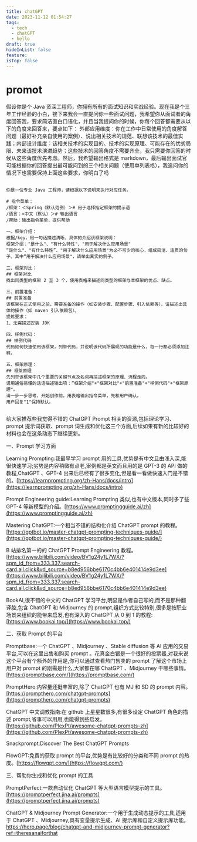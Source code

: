 ```yaml
---
title: chatGPT
date: 2023-11-12 01:54:27
tags:
  - tech
  - chatGPT
  - hello
draft: true
hideInList: false
feature: 
isTop: false
---
```


# promot

假设你是个 Java 资深工程师，你拥有所有的面试知识和实战经验。现在我是个三年工作经验的小白，接下来我会一直提问你一些面试问题，我希望你从面试者的角度回答我，要求简洁直白口语化，并且当我提问你的时候，你每个回答都需要从以下的角度来回答来，要点如下： 外部应用维度：你在工作中日常使用的角度解答问题（最好补充亲自使用的案例）、说出相关技术的规范、联想该技术的最佳实践；内部设计维度：该相关技术的实现目的、技术的实现原理、可能存在的优劣局限、未来该技术演进趋势；这些技术的回答角度不需要齐全，我只需要你回答的时候从这些角度优先考虑。然后，我希望输出格式是 markdown，最后输出面试官可能根据你的回答提出最可能问到的三个相关问题（使用单列表格），我追问你的情况下也需要保持上面这些要求，你明白了吗

<!--more-->

```shell

你是一位专业 Java 工程师，请根据以下说明来执行对应任务。

# 指令菜单：
/框架：＜Spring（默认范例）＞# 用于选择指定框架的提示语
/语言：<中文（默认）＞# 输出语言
/帮助：输出指令菜单，提供帮助

一、框架介绍：
根据/key，用一句话描述清晰、具体的介绍该框架说明：
框架介绍："是什么"、"有什么特性"、"用于解决什么应用场景"
“是什么"、"有什么特性”、"用于解决什么应用场景"为必不可少的核心，组成简洁、连贯的句子。其中“用于解决什么应用场景"，请举出真实的例子。

二、框架对比：
## 框架对比
找出同类型的框架 2 至 3 个，使用表格来描述同类型的框架与本框架的优点、缺点。

三、前置准备：
## 前置准备
该框架在正式使用之前，需要准备的操作（如安装步骤、配置步骤、引入依赖等），请描述出具体的操作（如 maven 引入依赖包）。
提炼要求：
1、无需描述安装 JDK

四、样例代码：
## 样例代码
代码如何快速使用该框架，列举代码，并说明该代码所展现的功能是什么，每一行都必须添加注释。

五、框架原理：
## 框架原理
先列举该框架中几个重要的关键节点及名词再描述框架的原理、流程走向。
请用通俗易懂的话语描述输出项：“框架介绍"+"框架对比"+"前置准备"+"样例代码"+"框架原理"。
请一步一步思考，开始创作前，用表格输出指令菜单，先和用户确认。
用户回复"1"保持默认。


```

给大家推荐些我觉得不错的 ChatGPT Prompt 相关的资源,包括理论学习、prompt 提示词获取、prompt 词生成和优化这三个方面,后续如果有新的比较好的材料也会在这条动态下继续更新。

一、Prompt 学习方面

Learning Prompting:我最早学习 prompt 用的工具,优势是有中文且由浅入深,能很快速学习;劣势是内容稍微有点老,案例都是英文而且用的是 GPT-3 的 API 做的教程,ChatGPT 、GPT-4 出来后已经有了很多变化,但是看一看做快速入门是不错的。[https://learnprompting.org/zh-Hans/docs/intro](https://learnprompting.org/zh-Hans/docs/intro)

Prompt Engineering guide:Learning Prompting 类似,也有中文版本,同时多了些 GPT-4 等新模型的介绍。[https://www.promptingguide.ai/zh](https://www.promptingguide.ai/zh)

Mastering ChatGPT:一个相当不错的结构化介绍 ChatGPT prompt 的教程。[https://gptbot.io/master-chatgpt-prompting-techniques-guide/](https://gptbot.io/master-chatgpt-prompting-techniques-guide/)

B 站排名第一的的 ChatGPT Prompt Engineering 教程。[https://www.bilibili.com/video/BV1g24y1L7WX/?spm_id_from=333.337.search-card.all.click&vd_source=b8ed956bbe6170c4bb6e401414e9d3ee](https://www.bilibili.com/video/BV1g24y1L7WX/?spm_id_from=333.337.search-card.all.click&vd_source=b8ed956bbe6170c4bb6e401414e9d3ee)

BookAI,很不错的中文的 ChatGPT 学习平台,明显是作者自己写的,而不是那种翻译腔,包含 ChatGPT 和 Midjourney 的 prompt,组织方式比较特别,很多是按职业场景来组织的能带来启发,也有深入的 ChatGPT 从 0 到 1 的教程:[https://www.bookai.top/](https://www.bookai.top/)

二、获取 Prompt 的平台

Promptbase:一个 ChatGPT 、Midjourney 、Stable diffusion 等 AI 应用的交易平台,可以在这里出售和购买 prompt 。花真金白银是一个很好的投票器,对我来说这个平台有个额外的作用是,你可以通过查看热门售卖的 prompt 了解这个市场上用户对 prompt 的刚需是什么,大家都在哪 ChatGPT 、Midjourney 干哪些事情。[https://promptbase.com/](https://promptbase.com/)

PromptHero:内容量还挺丰富的,除了 ChatGPT 也有 MJ 和 SD 的 prompt 内容。[https://prompthero.com/chatgpt-prompts](https://prompthero.com/chatgpt-prompts)

ChatGPT 中文调教指南:在 github 上星星数很多,有很多设定 ChatGPT 角色的描述 prompt,省事可以用用,也能得到些启发。[https://github.com/PlexPt/awesome-chatgpt-prompts-zh](https://github.com/PlexPt/awesome-chatgpt-prompts-zh)

Snackprompt:Discover The Best ChatGPT Prompts

FlowGPT:免费的获取 prompt 的平台,优势是有比较好的分类和不同 prompt 的热度。[https://flowgpt.com/](https://flowgpt.com/)

三、帮助你生成和优化 prompt 的工具

PromptPerfect:一款自动优化 ChatGPT 等大型语言模型提示的工具。[https://promptperfect.jina.ai/prompts](https://promptperfect.jina.ai/prompts)

ChatGPT & Midjourney Prompt Generator:一个用于生成动态提示的工具,适用于 ChatGPT 、Midjourney,具有变量提示生成、AI 提示库和自定义提示库功能。https://hero.page/blog/chatgpt-and-midjourney-prompt-generator?ref=theresanaiforthat
